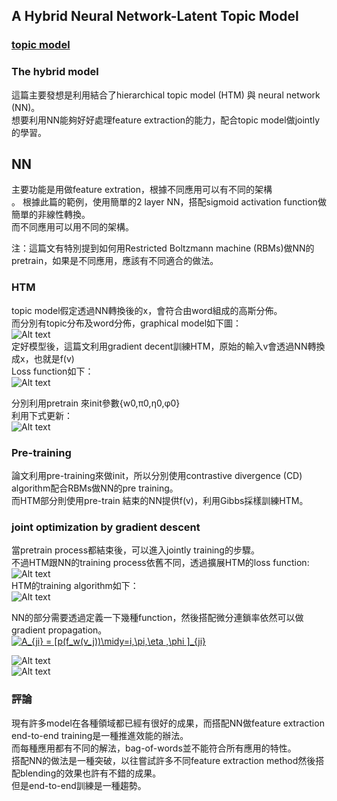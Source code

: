 ## A Hybrid Neural Network-Latent Topic Model

### [topic model](https://github.com/k123321141/paper_notes/blob/master/class/topic_model.md)

### The hybrid model

這篇主要發想是利用結合了hierarchical topic model (HTM) 與 neural network (NN)。</br>
想要利用NN能夠好好處理feature extraction的能力，配合topic model做jointly的學習。</br>

## NN

主要功能是用做feature extration，根據不同應用可以有不同的架構</br>。
根據此篇的範例，使用簡單的2 layer NN，搭配sigmoid activation function做簡單的非線性轉換。</br>
而不同應用可以用不同的架構。</br>

注：這篇文有特別提到如何用Restricted Boltzmann machine (RBMs)做NN的pretrain，如果是不同應用，應該有不同適合的做法。</br>

### HTM

topic model假定透過NN轉換後的x，會符合由word組成的高斯分佈。</br>
而分別有topic分布及word分佈，graphical model如下圖：</br>
![Alt text][1]</br>
定好模型後，這篇文利用gradient decent訓練HTM，原始的輸入v會透過NN轉換成x，也就是f(v)</br>
Loss function如下：</br>
![Alt text][2]</br>

分別利用pretrain 來init參數{w0,π0,η0,φ0}</br>
利用下式更新：</br>
![Alt text][3]</br>


### Pre-training 

論文利用pre-training來做init，所以分別使用contrastive divergence (CD) algorithm配合RBMs做NN的pre training。</br>
而HTM部分則使用pre-train 結束的NN提供f(v)，利用Gibbs採樣訓練HTM。</br>

### joint optimization by gradient descent

當pretrain process都結束後，可以進入jointly training的步驟。</br>
不過HTM跟NN的training process依舊不同，透過擴展HTM的loss function:</br>
![Alt text][4]</br>
HTM的training algorithm如下：</br>
![Alt text][5]</br>

NN的部分需要透過定義一下幾種function，然後搭配微分連鎖率依然可以做gradient propagation。</br>
<a href="https://www.codecogs.com/eqnedit.php?latex=A_{ji}&space;=&space;[p(f_w(v_j))\midy=i,\pi,\eta&space;,\phi&space;]_{ji}" target="_blank"><img src="https://latex.codecogs.com/gif.latex?A_{ji}&space;=&space;[p(f_w(v_j))\midy=i,\pi,\eta&space;,\phi&space;]_{ji}" title="A_{ji} = [p(f_w(v_j))\midy=i,\pi,\eta ,\phi ]_{ji}" /></a>

![Alt text][6]</br>
![Alt text][7]</br>



### 評論

現有許多model在各種領域都已經有很好的成果，而搭配NN做feature extraction end-to-end training是一種推進效能的辦法。</br>
而每種應用都有不同的解法，bag-of-words並不能符合所有應用的特性。</br>
搭配NN的做法是一種突破，以往嘗試許多不同feature extraction method然後搭配blending的效果也許有不錯的成果。</br>
但是end-to-end訓練是一種趨勢。</br>






[1]: https://github.com/k123321141/paper_notes/blob/master/assignment_1/Lecture_05/model.png
[2]: https://github.com/k123321141/paper_notes/blob/master/assignment_1/Lecture_05/HTM_loss.png
[3]: https://github.com/k123321141/paper_notes/blob/master/assignment_1/Lecture_05/HTM_update.png
[4]: https://github.com/k123321141/paper_notes/blob/master/assignment_1/Lecture_05/HTM_loss2.png
[5]: https://github.com/k123321141/paper_notes/blob/master/assignment_1/Lecture_05/HTM_algo.png
[6]: https://github.com/k123321141/paper_notes/blob/master/assignment_1/Lecture_05/NN_algo1.png
[7]: https://github.com/k123321141/paper_notes/blob/master/assignment_1/Lecture_05/NN_algo2.png



